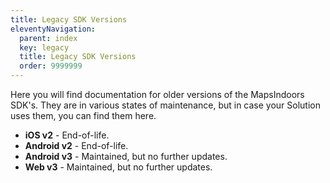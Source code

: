```yaml
---
title: Legacy SDK Versions
eleventyNavigation:
  parent: index
  key: legacy
  title: Legacy SDK Versions
  order: 9999999
---
```


Here you will find documentation for older versions of the MapsIndoors SDK's. They are in various states of maintenance, but in case your Solution uses them, you can find them here.

* **iOS v2** - End-of-life.
* **Android v2** - End-of-life.
* **Android v3** - Maintained, but no further updates.
* **Web v3** - Maintained, but no further updates.
